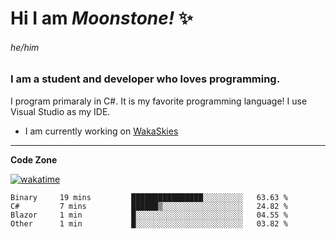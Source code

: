 
<!--
**MoonstoneStudios/MoonstoneStudios** is a ✨ _special_ ✨ repository because its `README.md` (this file) appears on your GitHub profile.

Here are some ideas to get you started:

- 🔭 I’m currently working on ...
- 🌱 I’m currently learning ...
- 👯 I’m looking to collaborate on ...
- 🤔 I’m looking for help with ...
- 💬 Ask me about ...
- 📫 How to reach me: ...
- 😄 Pronouns: ...
- ⚡ Fun fact: ...
-->

# Hi I am _Moonstone!_  ✨
###### he/him
### I am a student and developer who loves programming.

I program primaraly in C#. It is my favorite programming language! I use Visual Studio as my IDE.

- I am currently working on [WakaSkies](https://github.com/MoonstoneStudios/WakaSkies)

---

**Code Zone**


[![wakatime](https://wakatime.com/badge/user/35c755da-7226-42ef-89f9-892c03fbcf7e.svg?style=for-the-badge)](https://wakatime.com/@35c755da-7226-42ef-89f9-892c03fbcf7e)
<!--START_SECTION:waka-->

```text
Binary     19 mins         ████████████████░░░░░░░░░   63.63 %
C#         7 mins          ██████▒░░░░░░░░░░░░░░░░░░   24.82 %
Blazor     1 min           █░░░░░░░░░░░░░░░░░░░░░░░░   04.55 %
Other      1 min           █░░░░░░░░░░░░░░░░░░░░░░░░   03.82 %
```

<!--END_SECTION:waka-->
